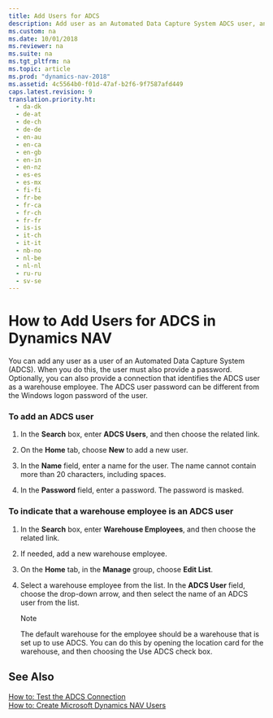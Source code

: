 ```yaml
---
title: Add Users for ADCS
description: Add user as an Automated Data Capture System ADCS user, and optionally provide a connection that identifies ADCS user as a warehouse employee.
ms.custom: na
ms.date: 10/01/2018
ms.reviewer: na
ms.suite: na
ms.tgt_pltfrm: na
ms.topic: article
ms.prod: "dynamics-nav-2018"
ms.assetid: 4c5564b0-f01d-47af-b2f6-9f7587afd449
caps.latest.revision: 9
translation.priority.ht:
  - da-dk
  - de-at
  - de-ch
  - de-de
  - en-au
  - en-ca
  - en-gb
  - en-in
  - en-nz
  - es-es
  - es-mx
  - fi-fi
  - fr-be
  - fr-ca
  - fr-ch
  - fr-fr
  - is-is
  - it-ch
  - it-it
  - nb-no
  - nl-be
  - nl-nl
  - ru-ru
  - sv-se
---
```

# How to Add Users for ADCS in Dynamics NAV
You can add any user as a user of an Automated Data Capture System \(ADCS\). When you do this, the user must also provide a password. Optionally, you can also provide a connection that identifies the ADCS user as a warehouse employee. The ADCS user password can be different from the Windows logon password of the user.  

### To add an ADCS user  

1.  In the **Search** box, enter **ADCS Users**, and then choose the related link.  

2.  On the **Home** tab, choose **New** to add a new user.  

3.  In the **Name** field, enter a name for the user. The name cannot contain more than 20 characters, including spaces.  

4.  In the **Password** field, enter a password. The password is masked.  

### To indicate that a warehouse employee is an ADCS user  

1.  In the **Search** box, enter **Warehouse Employees**, and then choose the related link.  

2.  If needed, add a new warehouse employee.  

3.  On the **Home** tab, in the **Manage** group, choose **Edit List**.  

4.  Select a warehouse employee from the list. In the **ADCS User** field, choose the drop-down arrow, and then select the name of an ADCS user from the list.  

    > [!NOTE]  
    >  The default warehouse for the employee should be a warehouse that is set up to use ADCS. You can do this by opening the location card for the warehouse, and then choosing the Use ADCS check box.   

## See Also  
 [How to: Test the ADCS Connection](How-to--Test-the-ADCS-Connection.md)   
 [How to: Create Microsoft Dynamics NAV Users](How-to--Create-Microsoft-Dynamics-NAV-Users.md)  
  <!--[ADCS Users](\($-N_7710-ADCS-Users-$\).md)-->   
